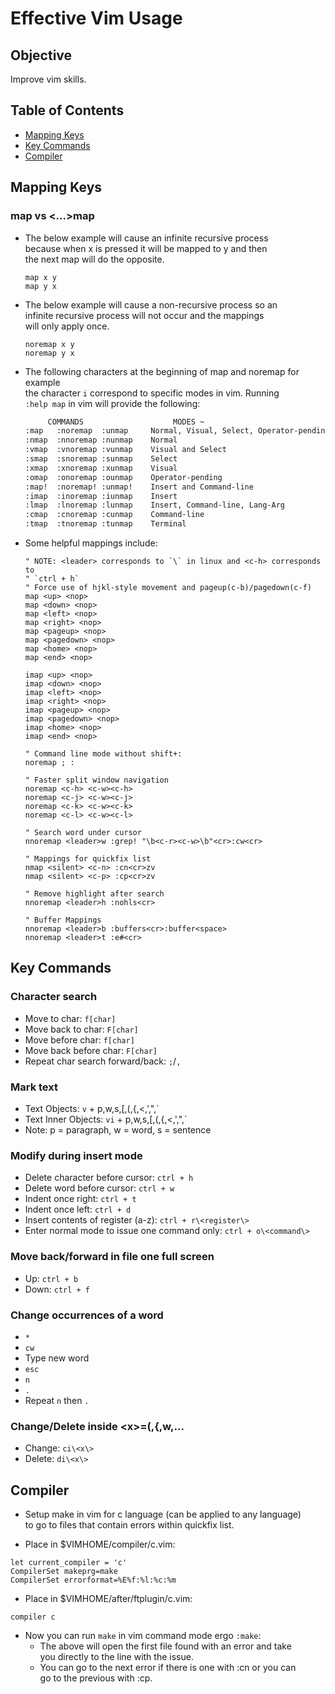 # Effective Vim Usage

## Objective
Improve vim skills.

## Table of Contents
- [Mapping Keys](#mapping-keys)
- [Key Commands](#key-commands)
- [Compiler](#compiler)

## Mapping Keys
### map vs \<...\>map
- The below example will cause an infinite recursive process \
  because when x is pressed it will be mapped to y and then \
  the next map will do the opposite.
  ```vim
  map x y
  map y x
  ```

- The below example will cause a non-recursive process so an \
  infinite recursive process will not occur and the mappings \
  will only apply once.
  ```vim
  noremap x y
  noremap y x
  ```

- The following characters at the beginning of map and noremap for example \
  the character `i` correspond to specific modes in vim. Running \
  `:help map` in vim will provide the following:
  ```txt
       COMMANDS                    MODES ~
  :map   :noremap  :unmap     Normal, Visual, Select, Operator-pending
  :nmap  :nnoremap :nunmap    Normal
  :vmap  :vnoremap :vunmap    Visual and Select
  :smap  :snoremap :sunmap    Select
  :xmap  :xnoremap :xunmap    Visual
  :omap  :onoremap :ounmap    Operator-pending
  :map!  :noremap! :unmap!    Insert and Command-line
  :imap  :inoremap :iunmap    Insert
  :lmap  :lnoremap :lunmap    Insert, Command-line, Lang-Arg
  :cmap  :cnoremap :cunmap    Command-line
  :tmap  :tnoremap :tunmap    Terminal
  ```

- Some helpful mappings include:
  ```vim
  " NOTE: <leader> corresponds to `\` in linux and <c-h> corresponds to
  " `ctrl + h`
  " Force use of hjkl-style movement and pageup(c-b)/pagedown(c-f)
  map <up> <nop>
  map <down> <nop>
  map <left> <nop>
  map <right> <nop>
  map <pageup> <nop>
  map <pagedown> <nop>
  map <home> <nop>
  map <end> <nop>

  imap <up> <nop>
  imap <down> <nop>
  imap <left> <nop>
  imap <right> <nop>
  imap <pageup> <nop>
  imap <pagedown> <nop>
  imap <home> <nop>
  imap <end> <nop>

  " Command line mode without shift+:
  noremap ; :

  " Faster split window navigation
  noremap <c-h> <c-w><c-h>
  noremap <c-j> <c-w><c-j>
  noremap <c-k> <c-w><c-k>
  noremap <c-l> <c-w><c-l>

  " Search word under cursor
  nnoremap <leader>w :grep! "\b<c-r><c-w>\b"<cr>:cw<cr>

  " Mappings for quickfix list
  nmap <silent> <c-n> :cn<cr>zv
  nmap <silent> <c-p> :cp<cr>zv

  " Remove highlight after search
  nnoremap <leader>h :nohls<cr>

  " Buffer Mappings
  nnoremap <leader>b :buffers<cr>:buffer<space>
  nnoremap <leader>t :e#<cr>
  ```

## Key Commands
### Character search
- Move to char: `f[char]`
- Move back to char: `F[char]`
- Move before char: `f[char]`
- Move back before char: `F[char]`
- Repeat char search forward/back: `;`/`,`

### Mark text
- Text Objects: `v` + p,w,s,[,(,{,<,',",\`
- Text Inner Objects: `vi` + p,w,s,[,(,{,<,',",\`
- Note: p = paragraph, w = word, s = sentence

### Modify during insert mode
- Delete character before cursor: `ctrl + h`
- Delete word before cursor: `ctrl + w`
- Indent once right: `ctrl + t`
- Indent once left: `ctrl + d`
- Insert contents of register (a-z): `ctrl + r\<register\>`
- Enter normal mode to issue one command only: `ctrl + o\<command\>`

### Move back/forward in file one full screen
- Up: `ctrl + b`
- Down: `ctrl + f`

### Change occurrences of a word
- `*`
- `cw`
- Type new word
- `esc`
- `n`
- `.`
- Repeat `n` then `.`

### Change/Delete inside \<x\>=(,{,w,...
- Change: `ci\<x\>`
- Delete: `di\<x\>`

## Compiler
- Setup make in vim for c language (can be applied to any language) \
to go to files that contain errors within quickfix list.

- Place in $VIMHOME/compiler/c.vim:
```vim
let current_compiler = 'c'
CompilerSet makeprg=make
CompilerSet errorformat=%E%f:%l:%c:%m
```

- Place in $VIMHOME/after/ftplugin/c.vim:
```vim
compiler c
```

- Now you can run `make` in vim command mode ergo `:make`:
    - The above will open the first file found with an error and take \
    you directly to the line with the issue.
    - You can go to the next error if there is one with :cn or you can \
    go to the previous with :cp.

